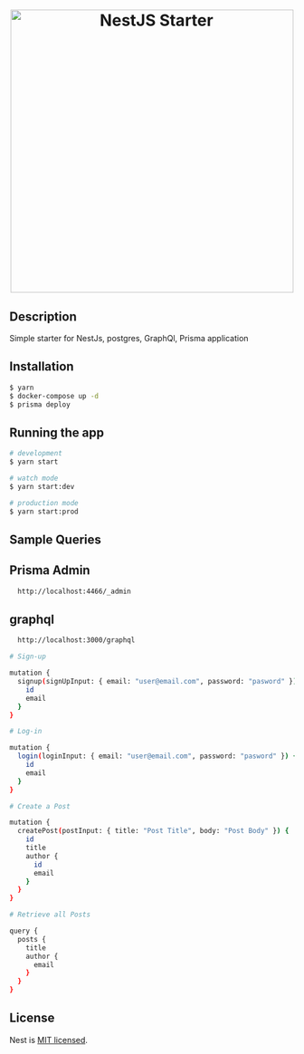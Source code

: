 <h1 align="center">
  <a href="https://github.com/magidmroueh/nestjs-postgres-starter"><img src="https://thepracticaldev.s3.amazonaws.com/i/whtmfhi1tmpsq1vgblhc.jpg" alt="NestJS Starter" width=500"></a>
</h1>

## Description

Simple starter for NestJs, postgres, GraphQl, Prisma application

## Installation

```bash
$ yarn
$ docker-compose up -d
$ prisma deploy
```

## Running the app

```bash
# development
$ yarn start

# watch mode
$ yarn start:dev

# production mode
$ yarn start:prod
```
## Sample Queries

## Prisma Admin
```bash
  http://localhost:4466/_admin
```

## graphql
```bash
  http://localhost:3000/graphql
```

```bash
# Sign-up

mutation {
  signup(signUpInput: { email: "user@email.com", password: "pasword" }) {
    id
    email
  }
}
```

```bash
# Log-in

mutation {
  login(loginInput: { email: "user@email.com", password: "pasword" }) {
    id
    email
  }
}
```

```bash
# Create a Post

mutation {
  createPost(postInput: { title: "Post Title", body: "Post Body" }) {
    id
    title
    author {
      id
      email
    }
  }
}
```

```bash
# Retrieve all Posts

query {
  posts {
    title
    author {
      email
    }
  }
}
```
## License

Nest is [MIT licensed](LICENSE).
